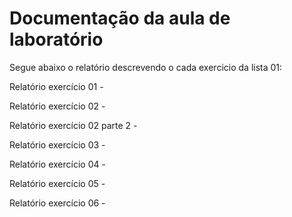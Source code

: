# Documentação da aula de laboratório

Segue abaixo o relatório descrevendo o cada exercicio da lista 01:

Relatório exercício 01 - 



Relatório exercício 02 - 

Relatório exercício 02 parte 2 - 

Relatório exercício 03 - 

Relatório exercício 04 - 

Relatório exercício 05 - 

Relatório exercício 06 - 

